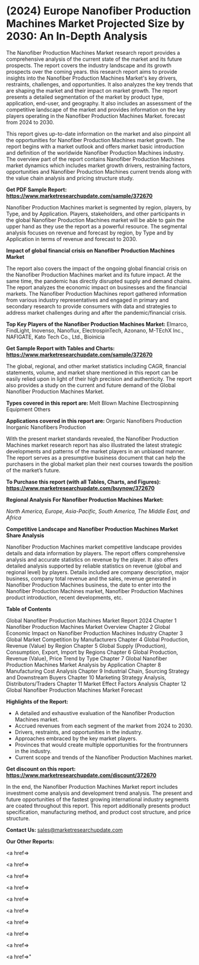 # (2024) Europe Nanofiber Production Machines Market Projected Size by 2030: An In-Depth Analysis

The Nanofiber Production Machines Market research report provides a comprehensive analysis of the current state of the market and its future prospects. The report covers the industry landscape and its growth prospects over the coming years. this research report aims to provide insights into the Nanofiber Production Machines Market's key drivers, restraints, challenges, and opportunities. It also analyzes the key trends that are shaping the market and their impact on market growth. The report presents a detailed segmentation of the market by product type, application, end-user, and geography. It also includes an assessment of the competitive landscape of the market and provides information on the key players operating in the Nanofiber Production Machines Market. forecast from 2024 to 2030.

This report gives up-to-date information on the market and also pinpoint all the opportunities for Nanofiber Production Machines market growth. The report begins with a market outlook and offers market basic introduction and definition of the worldwide Nanofiber Production Machines industry. The overview part of the report contains Nanofiber Production Machines market dynamics which includes market growth drivers, restraining factors, opportunities and Nanofiber Production Machines current trends along with the value chain analysis and pricing structure study.

<strong><b>Get PDF Sample Report: <a href=https://www.marketresearchupdate.com/sample/372670>https://www.marketresearchupdate.com/sample/372670</a></b></strong>

Nanofiber Production Machines market is segmented by region, players, by Type, and by Application. Players, stakeholders, and other participants in the global Nanofiber Production Machines market will be able to gain the upper hand as they use the report as a powerful resource. The segmental analysis focuses on revenue and forecast by region, by Type and by Application in terms of revenue and forecast to 2030.

<strong><b>Impact of global financial crisis on Nanofiber Production Machines Market</b></strong>

The report also covers the impact of the ongoing global financial crisis on the Nanofiber Production Machines market and its future impact. At the same time, the pandemic has directly disrupted supply and demand chains. The report analyzes the economic impact on businesses and the financial markets. The Nanofiber Production Machines report gathered information from various industry representatives and engaged in primary and secondary research to provide consumers with data and strategies to address market challenges during and after the pandemic/financial crisis.

<strong><b>Top Key Players of the Nanofiber Production Machines Market:
</b></strong>Elmarco, FindLight, Inovenso, Nanoflux, ElectrospinTech, Azonano, M-TEchX Inc., NAFIGATE, Kato Tech Co., Ltd., Bioinicia<strong><b>
</b></strong>

<strong><b>Get Sample Report with Tables and Charts: <a href=https://www.marketresearchupdate.com/sample/372670>https://www.marketresearchupdate.com/sample/372670</a></b></strong>

The global, regional, and other market statistics including CAGR, financial statements, volume, and market share mentioned in this report can be easily relied upon in light of their high precision and authenticity. The report also provides a study on the current and future demand of the Global Nanofiber Production Machines Market.

<strong><b>Types covered in this report are:
</b></strong>Melt Blown Machine
Electrospinning Equipment
Others<strong><b>
</b></strong>

<strong><b>Applications covered in this report are:
</b></strong>Organic Nanofibers Production
Inorganic Nanofibers Production<strong><b>
</b></strong>

With the present market standards revealed, the Nanofiber Production Machines market research report has also illustrated the latest strategic developments and patterns of the market players in an unbiased manner. The report serves as a presumptive business document that can help the purchasers in the global market plan their next courses towards the position of the market’s future.

<strong><b>To Purchase this report (with all Tables, Charts, and Figures): <a href=https://www.marketresearchupdate.com/buynow/372670>https://www.marketresearchupdate.com/buynow/372670</a></b></strong>

<strong><b>Regional Analysis For Nanofiber Production Machines Market:</b></strong>

<em><i>North America, Europe, Asia-Pacific, South America, The Middle East, and Africa</i></em>

<strong><b>Competitive Landscape and Nanofiber Production Machines Market Share Analysis</b></strong>

Nanofiber Production Machines market competitive landscape provides details and data information by players. The report offers comprehensive analysis and accurate statistics on revenue by the player. It also offers detailed analysis supported by reliable statistics on revenue (global and regional level) by players. Details included are company description, major business, company total revenue and the sales, revenue generated in Nanofiber Production Machines business, the date to enter into the Nanofiber Production Machines market, Nanofiber Production Machines product introduction, recent developments, etc.

<strong><b>Table of Contents</b></strong>

Global Nanofiber Production Machines Market Report 2024
Chapter 1 Nanofiber Production Machines Market Overview
Chapter 2 Global Economic Impact on Nanofiber Production Machines Industry
Chapter 3 Global Market Competition by Manufacturers
Chapter 4 Global Production, Revenue (Value) by Region
Chapter 5 Global Supply (Production), Consumption, Export, Import by Regions
Chapter 6 Global Production, Revenue (Value), Price Trend by Type
Chapter 7 Global Nanofiber Production Machines Market Analysis by Application
Chapter 8 Manufacturing Cost Analysis
Chapter 9 Industrial Chain, Sourcing Strategy and Downstream Buyers
Chapter 10 Marketing Strategy Analysis, Distributors/Traders
Chapter 11 Market Effect Factors Analysis
Chapter 12 Global Nanofiber Production Machines Market Forecast

<strong><b>Highlights of the Report:</b></strong>

- A detailed and exhaustive evaluation of the Nanofiber Production Machines market.
- Accrued revenues from each segment of the market from 2024 to 2030.
- Drivers, restraints, and opportunities in the industry.
- Approaches embraced by the key market players.
- Provinces that would create multiple opportunities for the frontrunners in the industry.
- Current scope and trends of the Nanofiber Production Machines market.

<strong><b>Get discount on this report: <a href=https://www.marketresearchupdate.com/discount/372670>https://www.marketresearchupdate.com/discount/372670</a></b></strong>

In the end, the Nanofiber Production Machines Market report includes investment come analysis and development trend analysis. The present and future opportunities of the fastest growing international industry segments are coated throughout this report. This report additionally presents product specification, manufacturing method, and product cost structure, and price structure.

<strong><b>Contact Us:
</b></strong>sales@marketresearchupdate.com

<strong>Our Other Reports:</strong>

<a href=></a>

<a href=></a>

<a href=></a>

<a href=></a>

<a href=></a>

<a href=></a>

<a href=></a>

<a href=></a>

<a href=></a>

<a href=></a>"
